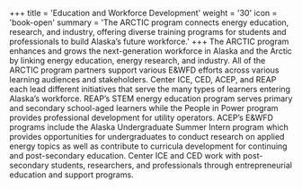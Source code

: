 +++
title = 'Education and Workforce Development'
weight = '30'
icon = 'book-open'
summary = 'The ARCTIC program connects energy education, research, and industry, offering diverse training programs for students and professionals to build Alaska’s future workforce.'
+++
The ARCTIC program enhances and grows the next-generation workforce in Alaska and the Arctic by linking energy education, energy research, and industry. All of the ARCTIC program partners support various E&WFD efforts across various learning audiences and stakeholders. Center ICE, CED, ACEP, and REAP each lead different initiatives that serve the many types of learners entering Alaska’s workforce. REAP’s STEM energy education program serves primary and secondary school-aged learners while the People in Power program provides professional development for utility operators. ACEP’s E&WFD programs include the Alaska Undergraduate Summer Intern program which provides opportunities for undergraduates to conduct research on applied energy topics as well as contribute to curricula development for continuing and post-secondary education. Center ICE and CED work with post-secondary students, researchers, and professionals through entrepreneurial education and support programs. 